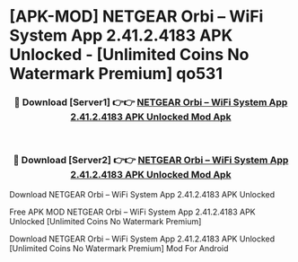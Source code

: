# [APK-MOD] NETGEAR Orbi – WiFi System App 2.41.2.4183 APK Unlocked - [Unlimited Coins No Watermark Premium] qo531



<div align="center">
<h3>🔴 Download [Server1] 👉👉 <a href="https://momento.my/?title=NETGEAR_Orbi_–_WiFi_System_App_2.41.2.4183_APK_Unlocked">NETGEAR Orbi – WiFi System App 2.41.2.4183 APK Unlocked Mod Apk</a></h3><br>

<h3>🔴 Download [Server2] 👉👉 <a href="https://momento.my/?title=NETGEAR_Orbi_–_WiFi_System_App_2.41.2.4183_APK_Unlocked">NETGEAR Orbi – WiFi System App 2.41.2.4183 APK Unlocked Mod Apk</a></h3>
</div>



Download NETGEAR Orbi – WiFi System App 2.41.2.4183 APK Unlocked 

Free APK MOD NETGEAR Orbi – WiFi System App 2.41.2.4183 APK Unlocked [Unlimited Coins No Watermark Premium]

Download NETGEAR Orbi – WiFi System App 2.41.2.4183 APK Unlocked [Unlimited Coins No Watermark Premium] Mod For Android
